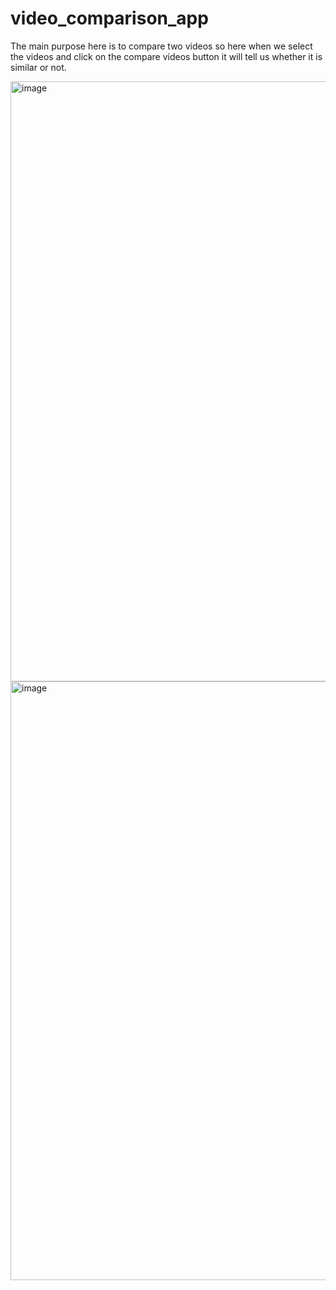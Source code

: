 # video_comparison_app
The main purpose here is to compare two videos so here when we select the videos and click on the compare videos button it will tell us whether it is similar or not.

<img width="960" alt="image" src="https://github.com/ElnurAliyev07/video_comparison_app/assets/115114253/523bb75a-698e-4a9b-bc4d-adfac4afc82a">
<img width="958" alt="image" src="https://github.com/ElnurAliyev07/video_comparison_app/assets/115114253/419db449-a635-46c5-9140-3213dc65e2e5">
